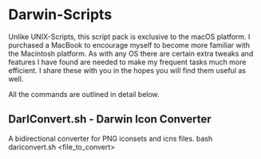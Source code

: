 # Darwin-Scripts
Unlike UNIX-Scripts, this script pack is exclusive to the macOS platform.
I purchased a MacBook to encourage myself to become more familiar with the Macintosh platform. As with any OS there are certain extra tweaks and features I have found are needed to make my frequent tasks much more efficient. I share these with you in the hopes you will find them useful as well.

All the commands are outlined in detail below.

## DarIConvert.sh - Darwin Icon Converter
A bidirectional converter for PNG iconsets and icns files. 
bash dariconvert.sh <file_to_convert>
